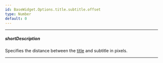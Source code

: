 ```yaml
---
id: BaseWidget.Options.title.subtitle.offset
type: Number
default: 0
---
```

---
##### shortDescription
Specifies the distance between the [title](/api-reference/10%20UI%20Components/BaseWidget/1%20Configuration/title '{basewidgetpath}/Configuration/title/') and subtitle in pixels.

---
